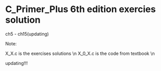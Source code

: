 # C_Primer_Plus 6th edition exercies solution
 ch5 - ch15(updating)
 
 Note:
 
 X_X.c is the exercises solutions \n
 X_0_X.c is the code from textbook \n
 
 updating!!!
